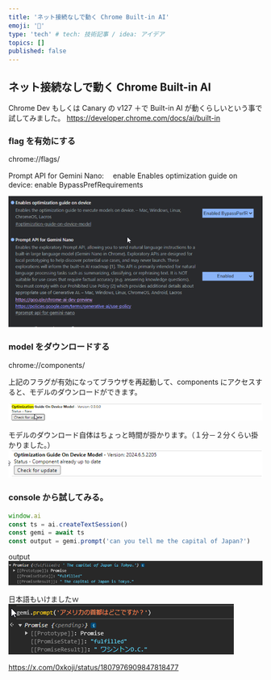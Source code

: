 ```yaml
---
title: 'ネット接続なしで動く Chrome Built-in AI'
emoji: '🤖'
type: 'tech' # tech: 技術記事 / idea: アイデア
topics: []
published: false
---
```


## ネット接続なしで動く Chrome Built-in AI

Chrome Dev もしくは Canary の v127 ＋で Built-in AI が動くらしいという事で試してみました。
https://developer.chrome.com/docs/ai/built-in

### flag を有効にする

chrome://flags/

Prompt API for Gemini Nano:　 enable
Enables optimization guide on device: enable BypassPrefRequirements

![flags](https://github.com/koji/zenn-dev/blob/master/articles/chrome-flags.png)

### model をダウンロードする

chrome://components/

上記のフラグが有効になってブラウザを再起動して、components にアクセスすると、モデルのダウンロードができます。

![before](before_dl.png)

モデルのダウンロード自体はちょっと時間が掛かります。（１分－２分くらい掛かりました。）  
![after](after_dl.png)

### console から試してみる。

```js
window.ai
const ts = ai.createTextSession()
const gemi = await ts
const output = gemi.prompt('can you tell me the capital of Japan?')
```

output  
![output](output.png)

日本語もいけましたｗ  
![japanese](japanese.png)

https://x.com/0xkoji/status/1807976909847818477
